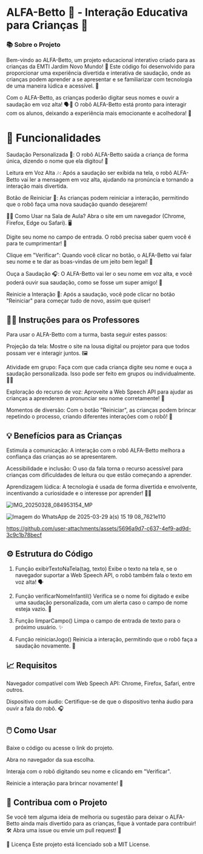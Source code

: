 # ALFA-Betto 🤖 - Interação Educativa para Crianças 🌟
### 📚 Sobre o Projeto
Bem-vindo ao ALFA-Betto, um projeto educacional interativo criado para as crianças da EMTI Jardim Novo Mundo! 🎉 Este código foi desenvolvido para proporcionar uma experiência divertida e interativa de saudação, onde as crianças podem aprender a se apresentar e se familiarizar com tecnologia de uma maneira lúdica e acessível. 🌈

Com o ALFA-Betto, as crianças poderão digitar seus nomes e ouvir a saudação em voz alta! 🗣️🎤 O robô ALFA-Betto está pronto para interagir com os alunos, deixando a experiência mais emocionante e acolhedora! 🤗

# 🚀 Funcionalidades
Saudação Personalizada 👋: O robô ALFA-Betto saúda a criança de forma única, dizendo o nome que ela digitou! 🥳

Leitura em Voz Alta 🎶: Após a saudação ser exibida na tela, o robô ALFA-Betto vai ler a mensagem em voz alta, ajudando na pronúncia e tornando a interação mais divertida.

Botão de Reiniciar 🔄: As crianças podem reiniciar a interação, permitindo que o robô faça uma nova saudação quando desejarem!

🧑‍🏫 Como Usar na Sala de Aula?
Abra o site em um navegador (Chrome, Firefox, Edge ou Safari). 🖥️

Digite seu nome no campo de entrada. O robô precisa saber quem você é para te cumprimentar! 📝

Clique em "Verificar": Quando você clicar no botão, o ALFA-Betto vai falar seu nome e te dar as boas-vindas de um jeito bem legal! 🎉

Ouça a Saudação 🎧: O ALFA-Betto vai ler o seu nome em voz alta, e você poderá ouvir sua saudação, como se fosse um super amigo! 🤩

Reinicie a Interação 🔄: Após a saudação, você pode clicar no botão "Reiniciar" para começar tudo de novo, assim que quiser!

## 👩‍🏫 Instruções para os Professores
Para usar o ALFA-Betto com a turma, basta seguir estes passos:

Projeção da tela: Mostre o site na lousa digital ou projetor para que todos possam ver e interagir juntos. 🖼️

Atividade em grupo: Faça com que cada criança digite seu nome e ouça a saudação personalizada. Isso pode ser feito em grupos ou individualmente. 👧👦

Exploração do recurso de voz: Aproveite a Web Speech API para ajudar as crianças a aprenderem a pronunciar seu nome corretamente! 🎤

Momentos de diversão: Com o botão "Reiniciar", as crianças podem brincar repetindo o processo, criando diferentes interações com o robô! 🤗

## 💡 Benefícios para as Crianças
Estimula a comunicação: A interação com o robô ALFA-Betto melhora a confiança das crianças ao se apresentarem.

Acessibilidade e inclusão: O uso da fala torna o recurso acessível para crianças com dificuldades de leitura ou que estão começando a aprender.

Aprendizagem lúdica: A tecnologia é usada de forma divertida e envolvente, incentivando a curiosidade e o interesse por aprender! 🎨📖

![IMG_20250328_084953154_MP](https://github.com/user-attachments/assets/8d2b6c3a-3f7f-4d71-9b65-5180092fda68)

![Imagem do WhatsApp de 2025-03-29 à(s) 15 19 08_7621e110](https://github.com/user-attachments/assets/95bba13a-5993-4fb4-a18c-a04c4f855bae)

https://github.com/user-attachments/assets/5696a9d7-c637-4ef9-ad9d-3c9c1b78becf


## ⚙️ Estrutura do Código
1. Função exibirTextoNaTela(tag, texto)
Exibe o texto na tela e, se o navegador suportar a Web Speech API, o robô também fala o texto em voz alta! 🗣️

2. Função verificarNomeInfantil()
Verifica se o nome foi digitado e exibe uma saudação personalizada, com um alerta caso o campo de nome esteja vazio. 👶

3. Função limparCampo()
Limpa o campo de entrada de texto para o próximo usuário. ✨

4. Função reiniciarJogo()
Reinicia a interação, permitindo que o robô faça a saudação novamente. 🔄

## 📈 Requisitos
Navegador compatível com Web Speech API: Chrome, Firefox, Safari, entre outros.

Dispositivo com áudio: Certifique-se de que o dispositivo tenha áudio para ouvir a fala do robô. 🎧

## 🖱️ Como Usar
Baixe o código ou acesse o link do projeto.

Abra no navegador da sua escolha.

Interaja com o robô digitando seu nome e clicando em "Verificar".

Reinicie a interação para brincar novamente! 🎉

## 🙌 Contribua com o Projeto
Se você tem alguma ideia de melhoria ou sugestão para deixar o ALFA-Betto ainda mais divertido para as crianças, fique à vontade para contribuir! 🛠️ Abra uma issue ou envie um pull request! 🤗

📜 Licença
Este projeto está licenciado sob a MIT License.
